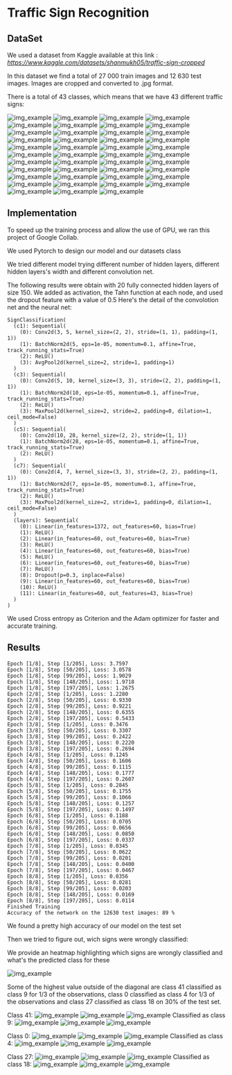# Traffic Sign Recognition

## DataSet

We used a dataset from Kaggle available at this link : *https://www.kaggle.com/datasets/shanmukh05/traffic-sign-cropped*

In this dataset we find a total of 27 000 train images and 12 630 test images. Images are cropped and converted to .jpg format.

There is a total of 43 classes, which means that we have 43 different traffic signs: 

![img_example](https://github.com/SCHOTT7/Road_Sign_Recognition/blob/main/Signs_Classes/00000_00002.jpg?raw=true)
![img_example](https://github.com/SCHOTT7/Road_Sign_Recognition/blob/main/Signs_Classes/00000_00008.jpg?raw=true)
![img_example](https://github.com/SCHOTT7/Road_Sign_Recognition/blob/main/Signs_Classes/00000_00018.jpg?raw=true)
![img_example](https://github.com/SCHOTT7/Road_Sign_Recognition/blob/main/Signs_Classes/00000_00019.jpg?raw=true)
![img_example](https://github.com/SCHOTT7/Road_Sign_Recognition/blob/main/Signs_Classes/00000_00024.jpg?raw=true)
![img_example](https://github.com/SCHOTT7/Road_Sign_Recognition/blob/main/Signs_Classes/00000_00025.jpg?raw=true)
![img_example](https://github.com/SCHOTT7/Road_Sign_Recognition/blob/main/Signs_Classes/00000_00026.jpg?raw=true)
![img_example](https://github.com/SCHOTT7/Road_Sign_Recognition/blob/main/Signs_Classes/00000_00027.jpg?raw=true)
![img_example](https://github.com/SCHOTT7/Road_Sign_Recognition/blob/main/Signs_Classes/00000_00028.jpg?raw=true)
![img_example](https://github.com/SCHOTT7/Road_Sign_Recognition/blob/main/Signs_Classes/00001_00000.jpg?raw=true)
![img_example](https://github.com/SCHOTT7/Road_Sign_Recognition/blob/main/Signs_Classes/00001_00006.jpg?raw=true)
![img_example](https://github.com/SCHOTT7/Road_Sign_Recognition/blob/main/Signs_Classes/00001_00007.jpg?raw=true)
![img_example](https://github.com/SCHOTT7/Road_Sign_Recognition/blob/main/Signs_Classes/00001_00012.jpg?raw=true)
![img_example](https://github.com/SCHOTT7/Road_Sign_Recognition/blob/main/Signs_Classes/00001_00020.jpg?raw=true)
![img_example](https://github.com/SCHOTT7/Road_Sign_Recognition/blob/main/Signs_Classes/00002_00013.jpg?raw=true)
![img_example](https://github.com/SCHOTT7/Road_Sign_Recognition/blob/main/Signs_Classes/00002_00024.jpg?raw=true)
![img_example](https://github.com/SCHOTT7/Road_Sign_Recognition/blob/main/Signs_Classes/00002_00027.jpg?raw=true)
![img_example](https://github.com/SCHOTT7/Road_Sign_Recognition/blob/main/Signs_Classes/00003_00007.jpg?raw=true)
![img_example](https://github.com/SCHOTT7/Road_Sign_Recognition/blob/main/Signs_Classes/00003_00021.jpg?raw=true)
![img_example](https://github.com/SCHOTT7/Road_Sign_Recognition/blob/main/Signs_Classes/00003_00023.jpg?raw=true)
![img_example](https://github.com/SCHOTT7/Road_Sign_Recognition/blob/main/Signs_Classes/00003_00026.jpg?raw=true)
![img_example](https://github.com/SCHOTT7/Road_Sign_Recognition/blob/main/Signs_Classes/00004_00004.jpg?raw=true)
![img_example](https://github.com/SCHOTT7/Road_Sign_Recognition/blob/main/Signs_Classes/00004_00025.jpg?raw=true)
![img_example](https://github.com/SCHOTT7/Road_Sign_Recognition/blob/main/Signs_Classes/00004_00026.jpg?raw=true)
![img_example](https://github.com/SCHOTT7/Road_Sign_Recognition/blob/main/Signs_Classes/00004_00027.jpg?raw=true)
![img_example](https://github.com/SCHOTT7/Road_Sign_Recognition/blob/main/Signs_Classes/00004_00028.jpg?raw=true)
![img_example](https://github.com/SCHOTT7/Road_Sign_Recognition/blob/main/Signs_Classes/00004_00029.jpg?raw=true)
![img_example](https://github.com/SCHOTT7/Road_Sign_Recognition/blob/main/Signs_Classes/00005_00019.jpg?raw=true)
![img_example](https://github.com/SCHOTT7/Road_Sign_Recognition/blob/main/Signs_Classes/00005_00020.jpg?raw=true)
![img_example](https://github.com/SCHOTT7/Road_Sign_Recognition/blob/main/Signs_Classes/00005_00023.jpg?raw=true)
![img_example](https://github.com/SCHOTT7/Road_Sign_Recognition/blob/main/Signs_Classes/00005_00025.jpg?raw=true)
![img_example](https://github.com/SCHOTT7/Road_Sign_Recognition/blob/main/Signs_Classes/00006_00000.jpg?raw=true)
![img_example](https://github.com/SCHOTT7/Road_Sign_Recognition/blob/main/Signs_Classes/00006_00024.jpg?raw=true)
![img_example](https://github.com/SCHOTT7/Road_Sign_Recognition/blob/main/Signs_Classes/00006_00029.jpg?raw=true)
![img_example](https://github.com/SCHOTT7/Road_Sign_Recognition/blob/main/Signs_Classes/00007_00009.jpg?raw=true)
![img_example](https://github.com/SCHOTT7/Road_Sign_Recognition/blob/main/Signs_Classes/00007_00021.jpg?raw=true)
![img_example](https://github.com/SCHOTT7/Road_Sign_Recognition/blob/main/Signs_Classes/00008_00001.jpg?raw=true)
![img_example](https://github.com/SCHOTT7/Road_Sign_Recognition/blob/main/Signs_Classes/00008_00027.jpg?raw=true)
![img_example](https://github.com/SCHOTT7/Road_Sign_Recognition/blob/main/Signs_Classes/00008_00028.jpg?raw=true)
![img_example](https://github.com/SCHOTT7/Road_Sign_Recognition/blob/main/Signs_Classes/00008_00029.jpg?raw=true)
![img_example](https://github.com/SCHOTT7/Road_Sign_Recognition/blob/main/Signs_Classes/00010_00024.jpg?raw=true)
![img_example](https://github.com/SCHOTT7/Road_Sign_Recognition/blob/main/Signs_Classes/00010_00025.jpg?raw=true)
![img_example](https://github.com/SCHOTT7/Road_Sign_Recognition/blob/main/Signs_Classes/00024_00028.jpg?raw=true)


## Implementation 

To speed up the training process and allow the use of GPU, we ran this project of Google Collab. 

We used Pytorch to design our model and our datasets class

We tried different model trying different number of hidden layers, different hidden layers's width and different convolution net. 

The following results were obtain with 20 fully connected hidden layers of size 150. We added as activation, the Tahn function at each node, and used the dropout feature with a value of 0.5 
Here's the detail of the convolotion net and the neural net:

```{python}
SignClassification(
  (c1): Sequential(
    (0): Conv2d(3, 5, kernel_size=(2, 2), stride=(1, 1), padding=(1, 1))
    (1): BatchNorm2d(5, eps=1e-05, momentum=0.1, affine=True, track_running_stats=True)
    (2): ReLU()
    (3): AvgPool2d(kernel_size=2, stride=1, padding=1)
  )
  (c3): Sequential(
    (0): Conv2d(5, 10, kernel_size=(3, 3), stride=(2, 2), padding=(1, 1))
    (1): BatchNorm2d(10, eps=1e-05, momentum=0.1, affine=True, track_running_stats=True)
    (2): ReLU()
    (3): MaxPool2d(kernel_size=2, stride=2, padding=0, dilation=1, ceil_mode=False)
  )
  (c5): Sequential(
    (0): Conv2d(10, 28, kernel_size=(2, 2), stride=(1, 1))
    (1): BatchNorm2d(28, eps=1e-05, momentum=0.1, affine=True, track_running_stats=True)
    (2): ReLU()
  )
  (c7): Sequential(
    (0): Conv2d(4, 7, kernel_size=(3, 3), stride=(2, 2), padding=(1, 1))
    (1): BatchNorm2d(7, eps=1e-05, momentum=0.1, affine=True, track_running_stats=True)
    (2): ReLU()
    (3): MaxPool2d(kernel_size=2, stride=1, padding=0, dilation=1, ceil_mode=False)
  )
  (layers): Sequential(
    (0): Linear(in_features=1372, out_features=60, bias=True)
    (1): ReLU()
    (2): Linear(in_features=60, out_features=60, bias=True)
    (3): ReLU()
    (4): Linear(in_features=60, out_features=60, bias=True)
    (5): ReLU()
    (6): Linear(in_features=60, out_features=60, bias=True)
    (7): ReLU()
    (8): Dropout(p=0.3, inplace=False)
    (9): Linear(in_features=60, out_features=60, bias=True)
    (10): ReLU()
    (11): Linear(in_features=60, out_features=43, bias=True)
  )
)
```

We used Cross entropy as Criterion and the Adam optimizer for faster and accurate training.

## Results


```{python}
Epoch [1/8], Step [1/205], Loss: 3.7597
Epoch [1/8], Step [50/205], Loss: 3.0578
Epoch [1/8], Step [99/205], Loss: 1.9029
Epoch [1/8], Step [148/205], Loss: 1.9718
Epoch [1/8], Step [197/205], Loss: 1.2675
Epoch [2/8], Step [1/205], Loss: 1.2280
Epoch [2/8], Step [50/205], Loss: 0.9330
Epoch [2/8], Step [99/205], Loss: 0.9221
Epoch [2/8], Step [148/205], Loss: 0.6355
Epoch [2/8], Step [197/205], Loss: 0.5433
Epoch [3/8], Step [1/205], Loss: 0.3476
Epoch [3/8], Step [50/205], Loss: 0.3307
Epoch [3/8], Step [99/205], Loss: 0.2422
Epoch [3/8], Step [148/205], Loss: 0.2220
Epoch [3/8], Step [197/205], Loss: 0.2694
Epoch [4/8], Step [1/205], Loss: 0.1245
Epoch [4/8], Step [50/205], Loss: 0.1606
Epoch [4/8], Step [99/205], Loss: 0.1115
Epoch [4/8], Step [148/205], Loss: 0.1777
Epoch [4/8], Step [197/205], Loss: 0.2607
Epoch [5/8], Step [1/205], Loss: 0.2845
Epoch [5/8], Step [50/205], Loss: 0.1755
Epoch [5/8], Step [99/205], Loss: 0.1066
Epoch [5/8], Step [148/205], Loss: 0.1257
Epoch [5/8], Step [197/205], Loss: 0.1497
Epoch [6/8], Step [1/205], Loss: 0.1188
Epoch [6/8], Step [50/205], Loss: 0.0705
Epoch [6/8], Step [99/205], Loss: 0.0656
Epoch [6/8], Step [148/205], Loss: 0.0850
Epoch [6/8], Step [197/205], Loss: 0.0337
Epoch [7/8], Step [1/205], Loss: 0.0345
Epoch [7/8], Step [50/205], Loss: 0.0622
Epoch [7/8], Step [99/205], Loss: 0.0201
Epoch [7/8], Step [148/205], Loss: 0.0400
Epoch [7/8], Step [197/205], Loss: 0.0467
Epoch [8/8], Step [1/205], Loss: 0.0356
Epoch [8/8], Step [50/205], Loss: 0.0281
Epoch [8/8], Step [99/205], Loss: 0.0203
Epoch [8/8], Step [148/205], Loss: 0.0169
Epoch [8/8], Step [197/205], Loss: 0.0114
Finished Training
Accuracy of the network on the 12630 test images: 89 %
```

We found a pretty high accuracy of our model on the test set

Then we tried to figure out, wich signs were wrongly classified:

We provide an heatmap highlighting which signs are wrongly classified and what's the predicted class for these

![img_example](https://github.com/SCHOTT7/Road_Sign_Recognition/blob/main/Signs_Classes/heatmap.png?raw=true)

Some of the highest value outside of the diagonal are class 41 classified as class 9 for 1/3 of the observations, class 0 classified as class 4 for 1/3 of the observations and class 27 classified as class 18 on 30% of the test set.

Class 41:
![img_example](https://github.com/SCHOTT7/Road_Sign_Recognition/blob/main/Signs_Classes/Missclassfication/00000_00027.jpg?raw=true)
![img_example](https://github.com/SCHOTT7/Road_Sign_Recognition/blob/main/Signs_Classes/Missclassfication/00003_00002.jpg?raw=true)
![img_example](https://github.com/SCHOTT7/Road_Sign_Recognition/blob/main/Signs_Classes/Missclassfication/00002_00019.jpg?raw=true)
Classified as class 9: 
![img_example](https://github.com/SCHOTT7/Road_Sign_Recognition/blob/main/Signs_Classes/Missclassfication/00001_00029.jpg?raw=true)
![img_example](https://github.com/SCHOTT7/Road_Sign_Recognition/blob/main/Signs_Classes/Missclassfication/00008_00026.jpg?raw=true)
![img_example](https://github.com/SCHOTT7/Road_Sign_Recognition/blob/main/Signs_Classes/Missclassfication/00002_00020.jpg?raw=true)  



Class 0:
![img_example](https://github.com/SCHOTT7/Road_Sign_Recognition/blob/main/Signs_Classes/Missclassfication/00004_00029.jpg?raw=true)
![img_example](https://github.com/SCHOTT7/Road_Sign_Recognition/blob/main/Signs_Classes/Missclassfication/00002_00028.jpg?raw=true)
![img_example](https://github.com/SCHOTT7/Road_Sign_Recognition/blob/main/Signs_Classes/Missclassfication/00000_00012.jpg?raw=true)
Classified as class 4:
![img_example](https://github.com/SCHOTT7/Road_Sign_Recognition/blob/main/Signs_Classes/Missclassfication/class4-27-18/00001_00021.jpg?raw=true)
![img_example](https://github.com/SCHOTT7/Road_Sign_Recognition/blob/main/Signs_Classes/Missclassfication/class4-27-18/00002_00029.jpg?raw=true)
![img_example](https://github.com/SCHOTT7/Road_Sign_Recognition/blob/main/Signs_Classes/Missclassfication/class4-27-18/00002_00012.jpg?raw=true)  


Class 27:
![img_example](https://github.com/SCHOTT7/Road_Sign_Recognition/blob/main/Signs_Classes/Missclassfication/class4-27-18/00001_00024.jpg?raw=true)
![img_example](https://github.com/SCHOTT7/Road_Sign_Recognition/blob/main/Signs_Classes/Missclassfication/class4-27-18/00001_00027.jpg?raw=true)
![img_example](https://github.com/SCHOTT7/Road_Sign_Recognition/blob/main/Signs_Classes/Missclassfication/class4-27-18/00004_00008.jpg?raw=true)
Classified as class 18:
![img_example](https://github.com/SCHOTT7/Road_Sign_Recognition/blob/main/Signs_Classes/Missclassfication/class4-27-18/00001_00013.jpg?raw=true)
![img_example](https://github.com/SCHOTT7/Road_Sign_Recognition/blob/main/Signs_Classes/Missclassfication/class4-27-18/00001_00002.jpg?raw=true)
![img_example](https://github.com/SCHOTT7/Road_Sign_Recognition/blob/main/Signs_Classes/Missclassfication/class4-27-18/00008_00017.jpg?raw=true)



